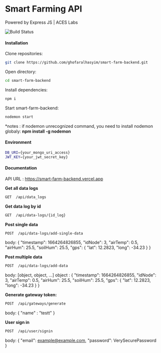 # Smart Farming API
Powered by Express JS | ACES Labs

![Build Status](https://travis-ci.org/joemccann/dillinger.svg?branch=master)

#### Installation
Clone repositories:
```sh
git clone https://github.com/ghofaralhasyim/smart-farm-backend.git
```
Open directory:
```sh
cd smart-farm-backend
```
Install dependencies:
```sh
npm i
```
Start smart-farm-backend:
```sh
nodemon start
```
*notes : if nodemon unrecognized command, you need to install nodemon globaly: **npm install -g nodemon**

#### Environment
```sh
DB_URI={your_mongo_uri_access}
JWT_KEY={your_jwt_secret_key}
```
#### Documentation
API URL : https://smart-farm-backend.vercel.app

**Get all data logs**
```sh
GET  /api/data_logs
```
**Get data log by id**
```sh
GET  /api/data-logs/{id_log}
```
**Post single data**
```sh
POST  /api/data-logs/add-single-data
```
body:
{ 
  "timestamp": 1664264826855,
  "idNode": 3,
  "airTemp": 0.5,
  "airHum": 25.5,
  "soilHum": 25.5,
  "gps": {
    "lat": 12.2823,
    "long": -34.23
  }
}

**Post multiple data**
```sh
POST  /api/data-logs/add-data
```
body: [object, object, ...]
object : 
{ 
  "timestamp": 1664264826855,
  "idNode": 3,
  "airTemp": 0.5,
  "airHum": 25.5,
  "soilHum": 25.5,
  "gps": {
    "lat": 12.2823,
    "long": -34.23
  }
}

**Generate gateway token:**
```sh
POST  /api/gateways/generate
```

body:
{
  "name" : "testt"
}

**User sign in**
```sh
POST  /api/user/signin
```

body:
{ 
  "email": example@example.com,
  "password": VerySecurePassword
}

